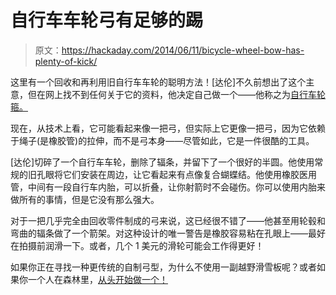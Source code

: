 # 自行车车轮弓有足够的踢

> 原文：<https://hackaday.com/2014/06/11/bicycle-wheel-bow-has-plenty-of-kick/>

这里有一个回收和再利用旧自行车车轮的聪明方法！[达伦]不久前想出了这个主意，但在网上找不到任何关于它的资料，他决定自己做一个——他称之为[自行车轮箍。](http://www.instructables.com/id/Bow-The-Amazing-Bike-Wheel-Bow/)

现在，从技术上看，它可能看起来像一把弓，但实际上它更像一把弓，因为它依赖于绳子(是橡胶管)的拉伸，而不是弓本身——尽管如此，它是一件很酷的工具。

[达伦]切碎了一个自行车车轮，删除了辐条，并留下了一个很好的半圆。他使用常规的旧孔眼将它们安装在周边，让它看起来有点像复合蝴蝶结。他使用橡胶医用管，中间有一段自行车内胎，可以折叠，让你射箭时不会碰伤。你可以使用内胎来做所有的事情，但是它没有那么强大。

对于一把几乎完全由回收零件制成的弓来说，这已经很不错了——他甚至用轮毂和弯曲的辐条做了一个箭架。对这种设计的唯一警告是橡胶容易粘在孔眼上——最好在拍摄前润滑一下。或者，几个 1 美元的滑轮可能会工作得更好！

如果你正在寻找一种更传统的自制弓型，为什么不使用一副越野滑雪板呢？或者如果你一个人在森林里，[从头开始做一个！](http://hackaday.com/2013/06/06/making-a-bow-from-scratch/)